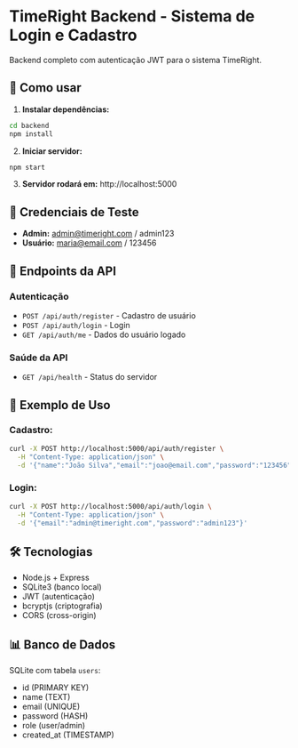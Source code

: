 # TimeRight Backend - Sistema de Login e Cadastro

Backend completo com autenticação JWT para o sistema TimeRight.

## 🚀 Como usar

1. **Instalar dependências:**
```bash
cd backend
npm install
```

2. **Iniciar servidor:**
```bash
npm start
```

3. **Servidor rodará em:** http://localhost:5000

## 🔐 Credenciais de Teste

- **Admin:** admin@timeright.com / admin123
- **Usuário:** maria@email.com / 123456

## 📡 Endpoints da API

### Autenticação
- `POST /api/auth/register` - Cadastro de usuário
- `POST /api/auth/login` - Login
- `GET /api/auth/me` - Dados do usuário logado

### Saúde da API
- `GET /api/health` - Status do servidor

## 📝 Exemplo de Uso

### Cadastro:
```bash
curl -X POST http://localhost:5000/api/auth/register \
  -H "Content-Type: application/json" \
  -d '{"name":"João Silva","email":"joao@email.com","password":"123456"}'
```

### Login:
```bash
curl -X POST http://localhost:5000/api/auth/login \
  -H "Content-Type: application/json" \
  -d '{"email":"admin@timeright.com","password":"admin123"}'
```

## 🛠️ Tecnologias

- Node.js + Express
- SQLite3 (banco local)
- JWT (autenticação)
- bcryptjs (criptografia)
- CORS (cross-origin)

## 📊 Banco de Dados

SQLite com tabela `users`:
- id (PRIMARY KEY)
- name (TEXT)
- email (UNIQUE)
- password (HASH)
- role (user/admin)
- created_at (TIMESTAMP)